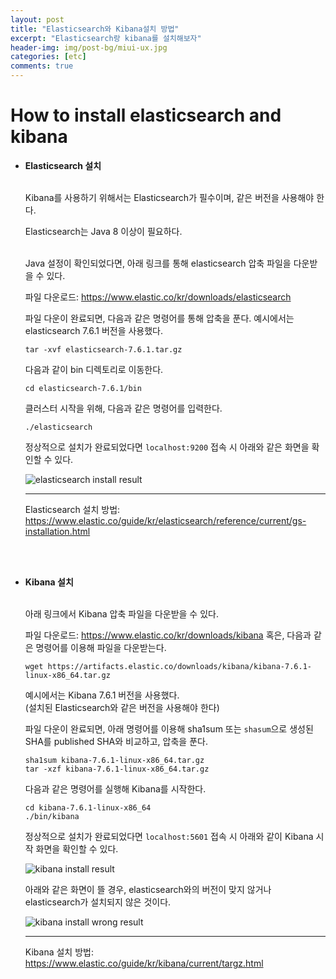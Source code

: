 ```yaml
---
layout: post
title: "Elasticsearch와 Kibana설치 방법"
excerpt: "Elasticsearch랑 kibana를 설치해보자"
header-img: img/post-bg/miui-ux.jpg
categories: [etc]
comments: true
---
```


# How to install elasticsearch and kibana 

- **Elasticsearch 설치**<br><br>


    Kibana를 사용하기 위해서는 Elasticsearch가 필수이며, 같은 버전을 사용해야 한다. 


    Elasticsearch는 Java 8 이상이 필요하다. <br><br>
    

    Java 설정이 확인되었다면, 아래 링크를 통해 elasticsearch 압축 파일을 다운받을 수 있다. 

    파일 다운로드: <https://www.elastic.co/kr/downloads/elasticsearch>


    파일 다운이 완료되면, 다음과 같은 명령어를 통해 압축을 푼다. 예시에서는 elasticsearch 7.6.1 버전을 사용했다. 

    ```
    tar -xvf elasticsearch-7.6.1.tar.gz
    ```


    다음과 같이 bin 디렉토리로 이동한다. 

    ```
    cd elasticsearch-7.6.1/bin
    ```


    클러스터 시작을 위해, 다음과 같은 명령어를 입력한다. 

    ```
    ./elasticsearch
    ```


    정상적으로 설치가 완료되었다면 
    `localhost:9200` 접속 시 아래와 같은 화면을 확인할 수 있다. 
    
    ![elasticsearch install result](elasticsearch-install-result.png)


    ---
    Elasticsearch 설치 방법: <https://www.elastic.co/guide/kr/elasticsearch/reference/current/gs-installation.html>
<br>
<br>

- **Kibana 설치**<br><br>


    아래 링크에서 Kibana 압축 파일을 다운받을 수 있다. 


    파일 다운로드: <https://www.elastic.co/kr/downloads/kibana>
    혹은, 다음과 같은 명령어를 이용해 파일을 다운받는다.

    ```
    wget https://artifacts.elastic.co/downloads/kibana/kibana-7.6.1-linux-x86_64.tar.gz
    ```

    예시에서는 Kibana 7.6.1 버전을 사용했다. <br>(설치된 Elasticsearch와 같은 버전을 사용해야 한다)


    파일 다운이 완료되면, 아래 명령어를 이용해 sha1sum 또는 `shasum`으로 생성된 SHA를 published SHA와 비교하고, 압축을 푼다. 

    ```
    sha1sum kibana-7.6.1-linux-x86_64.tar.gz 
    tar -xzf kibana-7.6.1-linux-x86_64.tar.gz
    ```
    
    
    다음과 같은 명령어를 실행해 Kibana를 시작한다. 

    ```
    cd kibana-7.6.1-linux-x86_64
    ./bin/kibana
    ```

    
    
    정상적으로 설치가 완료되었다면 
    `localhost:5601` 접속 시 아래와 같이 Kibana 시작 화면을 확인할 수 있다.

    ![kibana install result](kibana-install-result.png)
  
  

    아래와 같은 화면이 뜰 경우, elasticsearch와의 버전이 맞지 않거나 elasticsearch가 설치되지 않은 것이다.

    ![kibana install wrong result](kibana-install-wrong-result.png)

    ---
    Kibana 설치 방법: <https://www.elastic.co/guide/kr/kibana/current/targz.html>